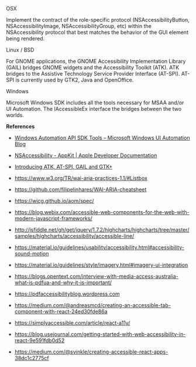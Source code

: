 OSX

Implement the contract of the role-specific protocol (NSAccessibilityButton, NSAccessibilityImage,  NSAccessibilityGroup, etc) within the NSAccessibility protocol that best matches the behavior of the GUI element being rendered.

Linux / BSD

For GNOME applications, the GNOME Accessibility Implementation Library (GAIL) bridges GNOME widgets and the Accessibility Toolkit (ATK). ATK bridges to the Assistive Technology Service Provider Interface (AT-SPI). AT-SPI is currently used by GTK2, Java and OpenOffice.

Windows 

Microsoft Windows SDK includes all the tools necessary for MSAA and/or UI Automation.  The IAccessibleEx interface the bridges between the two worlds.

**References**

* [Windows Automation API SDK Tools – Microsoft Windows UI Automation Blog](https://blogs.msdn.microsoft.com/winuiautomation/2009/06/03/windows-automation-api-sdk-tools/)

* [NSAccessibility - AppKit | Apple Developer Documentation](https://developer.apple.com/reference/appkit/nsaccessibility)

* [Introducing ATK, AT-SPI, GAIL and GTK+](https://developer.gnome.org/accessibility-devel-guide/stable/dev-start-5.html.en)

* https://www.w3.org/TR/wai-aria-practices-1.1/#Listbox

* https://github.com/filipelinhares/WAI-ARIA-cheatsheet

* https://wicg.github.io/aom/spec/

* https://blog.webix.com/accessible-web-components-for-the-web-with-modern-javascript-frameworks/

* http://jsfiddle.net/gh/get/jquery/1.7.2/highcharts/highcharts/tree/master/samples/highcharts/accessibility/accessible-line/

* https://material.io/guidelines/usability/accessibility.html#accessibility-sound-motion

* https://material.io/guidelines/style/imagery.html#imagery-ui-integration

* https://blogs.opentext.com/interview-with-media-access-australia-what-is-pdfua-and-why-it-is-important/

* https://pdfaccessibilityblog.wordpress.com

* https://medium.com/@andreasmcd/creating-an-accessible-tab-component-with-react-24ed30fde86a

* https://simplyaccessible.com/article/react-a11y/

* https://blog.usejournal.com/getting-started-with-web-accessibility-in-react-9e591fdb0d52

* https://medium.com/@svinkle/creating-accessible-react-apps-38dc1c2775cf